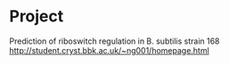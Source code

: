 # Project
Prediction of riboswitch regulation in B. subtilis strain 168
http://student.cryst.bbk.ac.uk/~ng001/homepage.html
